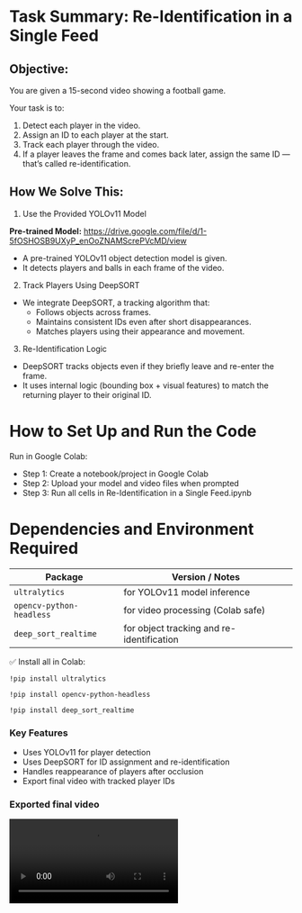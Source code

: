 # Task Summary: Re-Identification in a Single Feed
## Objective: 
You are given a 15-second video showing a football  game.

Your task is to:
1. Detect each player in the video.
2. Assign an ID to each player at the start.
3. Track each player through the video.
4. If a player leaves the frame and comes back later, assign the same ID — that’s called re-identification.

## How We Solve This:
1. Use the Provided YOLOv11 Model

**Pre-trained Model:** https://drive.google.com/file/d/1-5fOSHOSB9UXyP_enOoZNAMScrePVcMD/view
- A pre-trained YOLOv11 object detection model is given.
- It detects players and balls in each frame of the video.

2. Track Players Using DeepSORT
- We integrate DeepSORT, a tracking algorithm that:
  - Follows objects across frames.
  - Maintains consistent IDs even after short disappearances.
  - Matches players using their appearance and movement.
 
3. Re-Identification Logic
- DeepSORT tracks objects even if they briefly leave and re-enter the frame.
- It uses internal logic (bounding box + visual features) to match the returning player to their original ID.

# How to Set Up and Run the Code
Run in Google Colab:

* Step 1: Create a notebook/project in Google Colab
* Step 2: Upload your model and video files when prompted
* Step 3: Run all cells in Re-Identification in a Single Feed.ipynb

# Dependencies and Environment Required
| Package                  | Version / Notes                           |
| ------------------------ | ----------------------------------------- |
| `ultralytics`            | for YOLOv11 model inference               |
| `opencv-python-headless` | for video processing (Colab safe)         |
| `deep_sort_realtime`     | for object tracking and re-identification |

✅ Install all in Colab:

`!pip install ultralytics`

`!pip install opencv-python-headless`

`!pip install deep_sort_realtime`

### Key Features
* Uses YOLOv11 for player detection
* Uses DeepSORT for ID assignment and re-identification
* Handles reappearance of players after occlusion
* Export final video with tracked player IDs

### Exported final video
![Video](https://github.com/Bornarekrishna/Re-Identification-in-a-Single-Feed/blob/main/tracked_output%20.mp4)
